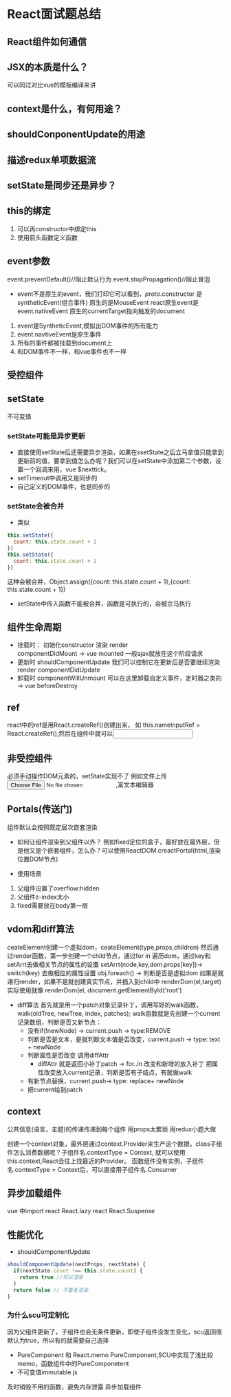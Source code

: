 # React面试题总结
## React组件如何通信
## JSX的本质是什么？
可以同过对比vue的模板编译来讲
## context是什么，有何用途？
## shouldConponentUpdate的用途
## 描述redux单项数据流
## setState是同步还是异步？
## this的绑定
1. 可以再constructor中绑定this
2. 使用箭头函数定义函数
## event参数
event.preventDefault()//阻止默认行为
event.stopPropagation()//阻止冒泡
- event不是原生的event，我们打印它可以看到，_proto_.constructor 是syntheticEvent(组合事件)  原生的是MouseEvent
react原生event是event.nativeEvent
原生的currentTarget指向触发的document

1. event是SyntheticEvent,模拟出DOM事件的所有能力
2. event.navtiveEvent是原生事件
3. 所有的事件都被挂载到document上
4. 和DOM事件不一样，和vue事件也不一样

## 受控组件

## setState

不可变值
### setState可能是异步更新
- 直接使用setState后还需要异步渲染，如果在ssetState之后立马拿值只能拿到更新前的值，要拿到值怎么办呢？我们可以在setState中添加第二个参数，设置一个回调来用，vue $nexttick。
- setTimeout中调用又是同步的
- 自己定义的DOM事件，也是同步的

### setState会被合并
- 类似
```js
this.setState({
  count: this.state.count + 1
})
this.setState({
  count: this.state.count + 1
})
```
这种会被合并，Object.assign({count: this.state.count + 1},{count: this.state.count + 1})
- setState中传入函数不能被合并，函数是可执行的，会被立马执行

## 组件生命周期
- 挂载时：
  初始化constructor
  渲染 render  
  componentDidMount -> vue mounted  一般ajax就放在这个阶段请求
- 更新时
  shouldComponentUpdate 我们可以控制它在更新后是否要继续渲染
  render
  componentDidUpdate
- 卸载时
  componentWillUnmount 可以在这里卸载自定义事件，定时器之类的  -> vue beforeDestroy

## ref

react中的ref是用React.createRef()创建出来，
如 this.nameInputRef = React.createRef(),然后在组件中就可以<input defaultValue={this.state.name} ref={this.nameInputRef}>

## 非受控组件
必须手动操作DOM元素的，setState实现不了
例如文件上传<input type="file">,富文本编辑器

## Portals(传送门)
组件默认会按照既定层次嵌套渲染
- 如何让组件渲染到父组件以外？
例如fixed定位的盒子，最好放在最外层，但是他又是个嵌套组件，怎么办？可以使用ReactDOM.creactPortal(html,渲染位置DOM节点)

- 使用场景
1. 父组件设置了overflow:hidden
2. 父组件z-index太小
3. fixed需要放在body第一层

## vdom和diff算法
ceateElement创建一个虚拟dom，ceateElement(type,props,children)
然后通过render函数，第一步创建一个child节点，通过for in 遍历dom，通过key和setArrt去做相关节点的属性的设置
setArrt(node,key,dom.props[key])-> switch(key) 去做相应的属性设置
obj.foreach() -> 判断是否是虚拟dom 如果是就递归render，如果不是就创建真实节点，并插入到child中
renderDom(el,target) 实际使用就像 renderDom(el, document.getElementById('root')

- diff算法
首先就是用一个patch对象记录补丁，调用写好的walk函数，walk(oldTree, newTree, index, patches);
walk函数就是先创建一个current记录数组，判断是否又新节点：
  - 没有if(!newNode) -> current.push ->  type:REMOVE
  - 判断是否是文本，是就判断文本值是否改变，current.push -> type: text + newNode
  - 判断属性是否改变 调用diffAttr
    - diffAttr 就是返回小补丁patch -> for..in 改变和新增的放入补丁
    把属性改变放入current记录，判断是否有子结点，有就做walk
  - 有新节点替换，current.push-> type: replace+ newNode
  - 把current给到patch

## context
公共信息(语言，主题)的传递传递到每个组件
用props太繁琐
用redux小题大做

创建一个context对象，最外层通过context.Provider来生产这个数据，class子组件怎么消费数据呢？子组件名.contextType = Context, 就可以使用this.context,React会往上找最近的Provider。
函数组件没有实例，子组件名.contextType = Context后，可以直接用子组件名.Consumer

## 异步加载组件
vue 中import
react React.lazy
react React.Suspense

## 性能优化
- shouldComponentUpdate
```js
shouldComponentUpdate(nextProps, nextState) {
  if(nextState.count !== this.state.count) {
    return true //可以渲染
  }
  return false // 不重复渲染
}
```
### 为什么scu可定制化
因为父组件更新了，子组件也会无条件更新，即使子组件没发生变化，scu返回值默认为true，所以有的就需要自己选择
- PureComponent 和 React.memo
  PureComponent,SCU中实现了浅比较
  memo，函数组件中的PureComponetent
- 不可变值immutable.js


及时销毁不用的函数，避免内存泄露
异步加载组件